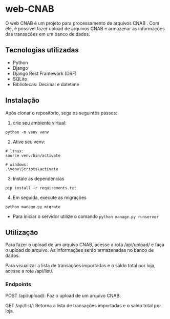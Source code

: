 # web-CNAB

O web CNAB é um projeto para processamento de arquivos CNAB . Com ele, é possível fazer upload de arquivos CNAB e armazenar as informações das transações em um banco de dados.

## Tecnologias utilizadas

- Python
- Django
- Django Rest Framework (DRF)
- SQLite
- Bibliotecas: Decimal e datetime

## Instalação

Após clonar o repositório, sega os seguintes passos:

1. crie seu ambiente virtual:

```shell
python -m venv venv
```

2. Ative seu venv:

```shell
# linux:
source venv/bin/activate

# windows:
.\venv\Scripts\activate
```

3. Instale as dependências

```shell
pip install -r requirements.txt
```

4. Em seguida, execute as migrações

```shell
python manage.py migrate
```

- Para iniciar o servidor utilize o comando `python manage.py runserver`

## Utilização

Para fazer o upload de um arquivo CNAB, acesse a rota /api/upload/ e faça o upload do arquivo. As informações serão armazenadas no banco de dados.

Para visualizar a lista de transações importadas e o saldo total por loja, acesse a rota /api/list/.

### Endpoints

POST /api/upload/: Faz o upload de um arquivo CNAB.

GET /api/list/: Retorna a lista de transações importadas e o saldo total por loja.
